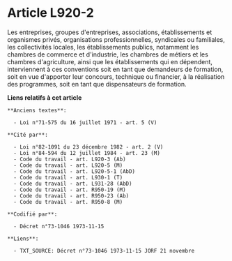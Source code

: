 # Article L920-2

Les entreprises, groupes d'entreprises, associations, établissements et organismes privés, organisations professionnelles,
syndicales ou familiales, les collectivités locales, les établissements publics, notamment les chambres de commerce et
d'industrie, les chambres de métiers et les chambres d'agriculture, ainsi que les établissements qui en dépendent,
interviennent à ces conventions soit en tant que demandeurs de formation, soit en vue d'apporter leur concours, technique ou
financier, à la réalisation des programmes, soit en tant que dispensateurs de formation.

**Liens relatifs à cet article**

	**Anciens textes**:

	  - Loi n°71-575 du 16 juillet 1971 - art. 5 (V)

	**Cité par**:

	  - Loi n°82-1091 du 23 décembre 1982 - art. 2 (V)
	  - Loi n°84-594 du 12 juillet 1984 - art. 23 (M)
	  - Code du travail - art. L920-3 (Ab)
	  - Code du travail - art. L920-5 (M)
	  - Code du travail - art. L920-5-1 (AbD)
	  - Code du travail - art. L930-1 (T)
	  - Code du travail - art. L931-28 (AbD)
	  - Code du travail - art. R950-19 (M)
	  - Code du travail - art. R950-23 (Ab)
	  - Code du travail - art. R950-8 (M)

	**Codifié par**:

	  - Décret n°73-1046 1973-11-15

	**Liens**:

	  - TXT_SOURCE: Décret n°73-1046 1973-11-15 JORF 21 novembre
